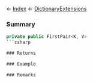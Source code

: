 ← [Index](Api-Index) ← [DictionaryExtensions](System.Collections.Generic.DictionaryExtensions)

### Summary

```csharp
private public FirstPair<K, V>
```csharp

### Returns

### Example

### Remarks

